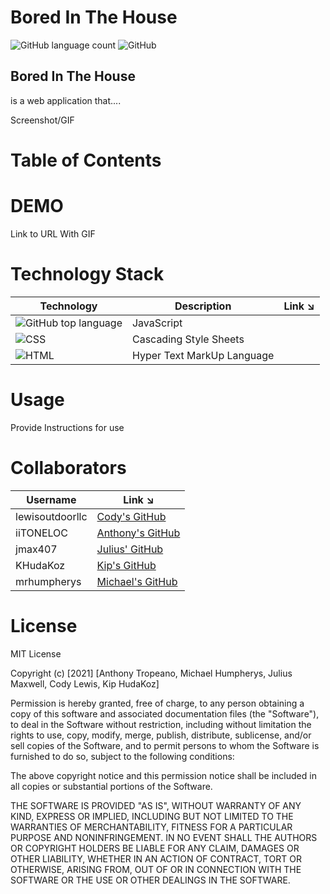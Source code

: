 # Bored In The House
![GitHub language count](https://img.shields.io/github/languages/count/iiTONELOC/covid-master?style=flat-square) ![GitHub](https://img.shields.io/github/license/iiTONELOC/covid-master?color=informational&label=Licene&style=flat-square)

## Bored In The House
is a web application that....


Screenshot/GIF 

# Table of Contents

# DEMO
Link to URL With GIF


# Technology Stack
 

| Technology | Description                        |Link ↘️ |
| ---------- | -----------------------------------| ------|
|![GitHub top language](https://img.shields.io/github/languages/top/iiTONELOC/covid-master?color=yellow&label=JavaScript&style=flat-square) | JavaScript |                                                  |
|![CSS](https://img.shields.io/static/v1?label=CSS&message=31.2%&color=blue&style=flat-square)| Cascading Style Sheets |                                       |
|![HTML](https://img.shields.io/static/v1?label=HTML&message=22%&color=orange&style=flat-square)| Hyper Text MarkUp Language |

# Usage
Provide Instructions for use

# Collaborators
| Username   | Link ↘️                |
|------------|-----------------------|
| lewisoutdoorllc| [Cody's GitHub](https://github.com/lewisoutdoorllc)|
| iiTONELOC| [Anthony's GitHub](https://github.com/iiTONELOC)|
| jmax407 | [Julius' GitHub](https://github.com/jmax407)|
| KHudaKoz| [Kip's GitHub](https://github.com/KHudaKoz)|
| mrhumpherys| [Michael's GitHub](https://github.com/mrhumpherys)|




# License
MIT License

Copyright (c) [2021] [Anthony Tropeano, Michael Humpherys, Julius Maxwell, Cody Lewis, Kip HudaKoz]

Permission is hereby granted, free of charge, to any person obtaining a copy
of this software and associated documentation files (the "Software"), to deal
in the Software without restriction, including without limitation the rights
to use, copy, modify, merge, publish, distribute, sublicense, and/or sell
copies of the Software, and to permit persons to whom the Software is
furnished to do so, subject to the following conditions:

The above copyright notice and this permission notice shall be included in all
copies or substantial portions of the Software.

THE SOFTWARE IS PROVIDED "AS IS", WITHOUT WARRANTY OF ANY KIND, EXPRESS OR
IMPLIED, INCLUDING BUT NOT LIMITED TO THE WARRANTIES OF MERCHANTABILITY,
FITNESS FOR A PARTICULAR PURPOSE AND NONINFRINGEMENT. IN NO EVENT SHALL THE
AUTHORS OR COPYRIGHT HOLDERS BE LIABLE FOR ANY CLAIM, DAMAGES OR OTHER
LIABILITY, WHETHER IN AN ACTION OF CONTRACT, TORT OR OTHERWISE, ARISING FROM,
OUT OF OR IN CONNECTION WITH THE SOFTWARE OR THE USE OR OTHER DEALINGS IN THE
SOFTWARE.